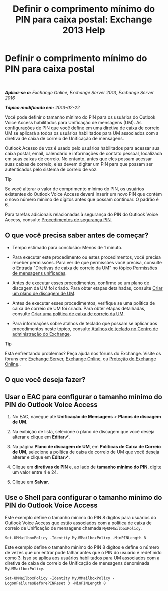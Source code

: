 ﻿---
title: 'Definir o comprimento mínimo do PIN para caixa postal: Exchange 2013 Help'
TOCTitle: Definir o comprimento mínimo do PIN para caixa postal
ms:assetid: b2ecab54-42e6-45af-8322-615cc1f68dd9
ms:mtpsurl: https://technet.microsoft.com/pt-br/library/Bb124271(v=EXCHG.150)
ms:contentKeyID: 50556264
ms.date: 05/22/2018
mtps_version: v=EXCHG.150
ms.translationtype: MT
---

# Definir o comprimento mínimo do PIN para caixa postal

 

_**Aplica-se a:** Exchange Online, Exchange Server 2013, Exchange Server 2016_

_**Tópico modificado em:** 2013-02-22_

Você pode definir o tamanho mínimo do PIN para os usuários do Outlook Voice Access habilitados para Unificação de mensagens (UM). As configurações de PIN que você define em uma diretiva de caixa de correio UM se aplicará a todos os usuários habilitados para UM associados com a diretiva de caixa de correio de Unificação de mensagens.

Outlook Acesso de voz é usado pelo usuários habilitados para acessar sua caixa postal, email, calendário e informações de contato pessoal, localizada em suas caixas de correio. No entanto, antes que eles possam acessar suas caixas de correio, eles devem digitar um PIN para que possam ser autenticados pelo sistema de correio de voz.


> [!TIP]
> Se você alterar o valor de comprimento mínimo do PIN, os usuários existentes do Outlook Voice Access deverá inserir um novo PIN que contém o novo número mínimo de dígitos antes que possam continuar. O padrão é 6.



Para tarefas adicionais relacionadas à segurança do PIN do Outlook Voice Access, consulte [Procedimentos de segurança PIN](pin-security-procedures-exchange-2013-help.md).

## O que você precisa saber antes de começar?

  - Tempo estimado para conclusão: Menos de 1 minuto.

  - Para executar este procedimento ou estes procedimentos, você precisa receber permissões. Para ver de que permissões você precisa, consulte o Entrada "Diretivas de caixa de correio da UM" no tópico [Permissões de mensagens unificadas](unified-messaging-permissions-exchange-2013-help.md).

  - Antes de executar esses procedimentos, confirme se um plano de discagem da UM foi criado. Para obter etapas detalhadas, consulte [Criar um plano de discagem de UM](create-a-um-dial-plan-exchange-2013-help.md).

  - Antes de executar esses procedimentos, verifique se uma política de caixa de correio de UM foi criada. Para obter etapas detalhadas, consulte [Criar uma política de caixa de correio da UM](create-a-um-mailbox-policy-exchange-2013-help.md).

  - Para informações sobre atalhos de teclado que possam se aplicar aos procedimentos neste tópico, consulte [Atalhos de teclado no Centro de administração do Exchange](keyboard-shortcuts-in-the-exchange-admin-center-exchange-online-protection-help.md).


> [!TIP]
> Está enfrentando problemas? Peça ajuda nos fóruns do Exchange. Visite os fóruns em: <A href="https://go.microsoft.com/fwlink/p/?linkid=60612">Exchange Server</A>, <A href="https://go.microsoft.com/fwlink/p/?linkid=267542">Exchange Online</A>, ou <A href="https://go.microsoft.com/fwlink/p/?linkid=285351">Proteção do Exchange Online</A>..



## O que você deseja fazer?

## Usar o EAC para configurar o tamanho mínimo do PIN do Outlook Voice Access

1.  No EAC, navegue até **Unificação de Mensagens** \> **Planos de discagem de UM**.

2.  Na exibição de lista, selecione o plano de discagem que você deseja alterar e clique em **Editar**![Ícone de edição](images/JJ218640.6f53ccb2-1f13-4c02-bea0-30690e6ea71d(EXCHG.150).gif "Ícone de edição").

3.  Na página **Plano de discagem de UM**, em **Políticas de Caixa de Correio de UM**, selecione a política de caixa de correio de UM que você deseja alterar e clique em **Editar**![Ícone de edição](images/JJ218640.6f53ccb2-1f13-4c02-bea0-30690e6ea71d(EXCHG.150).gif "Ícone de edição").

4.  Clique em **diretivas de PIN** e, ao lado de **tamanho mínimo do PIN**, digite um valor entre 4 e 24.

5.  Clique em **Salvar**.

## Use o Shell para configurar o tamanho mínimo do PIN do Outlook Voice Access

Este exemplo define o tamanho mínimo do PIN 8 dígitos para usuários do Outlook Voice Access que estão associados com a política de caixa de correio de Unificação de mensagens chamada `MyUMMailboxPolicy`.

    Set-UMMailboxPolicy -Identity MyUMMailboxPolicy -MinPINLength 8

Este exemplo define o tamanho mínimo do PIN 8 dígitos e define o número de vezes que um entrar pode falhar antes que o PIN do usuário é redefinido como 3. Isso se aplica aos usuários habilitados para UM associados com a diretiva de caixa de correio de Unificação de mensagens denominada `MyUMMailboxPolicy`.

    Set-UMMailboxPolicy -Identity MyUMMailboxPolicy -LogonFailuresBeforePINReset 3 -MinPINLength 8

